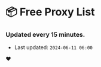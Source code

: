 # :package: Free Proxy List
### Updated every 15 minutes.

- Last updated: `2024-06-11 06:00`

:heart:
